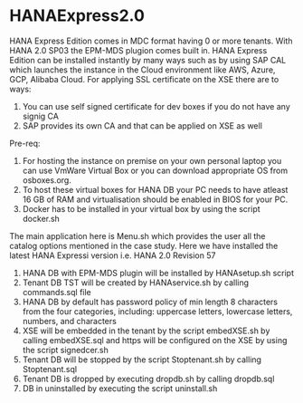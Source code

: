 # HANAExpress2.0

HANA Express Edition comes in MDC format having 0 or more tenants. With HANA 2.0 SP03 the EPM-MDS plugion comes built in.
HANA Express Edition can be installed instantly by many ways such as by using SAP CAL which launches the instance in the Cloud environment like AWS, Azure, GCP, Alibaba Cloud.
For applying SSL certificate on the XSE there are to ways:
1. You can use self signed certificate for dev boxes if you do not have any signig CA
2. SAP provides its own CA and that can be applied on XSE as well 

Pre-req:

1. For hosting the instance on premise on your own personal laptop you can use VmWare Virtual Box or you can download appropriate OS from osboxes.org. 
2. To host these virtual boxes for HANA DB your PC needs to have atleast 16 GB of RAM and virtualisation should be enabled in BIOS for your PC.
3. Docker has to be installed in your virtual box by using the script docker.sh

The main application here is Menu.sh which provides the user all the catalog options mentioned in the case study. Here we have installed the latest HANA Expressi version i.e. HANA 2.0 Revision 57

1. HANA DB with EPM-MDS plugin will be installed by HANAsetup.sh script
2. Tenant DB TST will be created by HANAservice.sh by calling commands.sql file
3. HANA DB by default has password policy of min length 8 characters from the four categories, including: uppercase letters, lowercase letters, numbers, and characters 
4. XSE will be embedded in the tenant by the script embedXSE.sh by calling embedXSE.sql and https will be configured on the XSE by using the script signedcer.sh
5. Tenant DB will be stopped by the script Stoptenant.sh by calling Stoptenant.sql
6. Tenant DB is dropped by executing dropdb.sh by calling dropdb.sql
7. DB in uninstalled by executing the script uninstall.sh 
